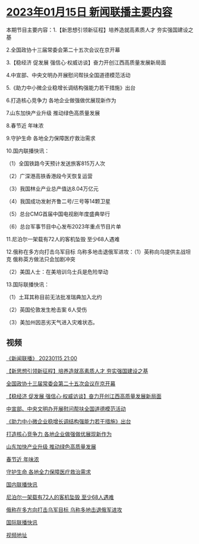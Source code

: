 # [2023年01月15日 新闻联播主要内容](https://tv.cctv.com/lm/xwlb/day/20230115.shtml)

本期节目主要内容：1.【新思想引领新征程】培养造就高素质人才 夯实强国建设之基

2.全国政协十三届常委会第二十五次会议在京开幕

3.【稳经济 促发展 强信心·权威访谈】奋力开创江西高质量发展新局面

4.中宣部、中央文明办开展慰问帮扶全国道德模范活动

5.《助力中小微企业稳增长调结构强能力若干措施》出台

6.打造核心竞争力 各地企业做强做优展现新作为

7.山东加快产业升级 推动绿色高质量发展

8.春节近 年味浓

9.守护生命 各地全力保障医疗救治需求

10.国内联播快讯：

（1）全国铁路今天预计发送旅客815万人次

（2）广深港高铁香港段今天恢复运营

（3）我国林业产业总产值达8.04万亿元

（4）我国成功发射齐鲁二号/三号等14颗卫星

（5）总台CMG首届中国电视剧年度盛典举行

（6）总台军事节目中心发布2023年重点节目片单

11.尼泊尔一架载有72人的客机坠毁 至少68人遇难

12.俄称在多方向打击乌军目标 乌称多地击退俄军进攻：（1）英称向乌提供主战坦克 俄称英方做法只会加剧冲突

（2）美国人士：在美培训乌士兵是危险举动

13.国际联播快讯：

（1）土耳其称目前无法批准瑞典加入北约

（2）英国伦敦发生枪击案 6人受伤

（3）美加州因恶劣天气进入灾难状态。

## 视频

[《新闻联播》 20230115 21:00](https://tv.cctv.com/2023/01/16/VIDEOfnBdZjsIc8VJYmA2yoi230116.shtml)

[【新思想引领新征程】培养造就高素质人才 夯实强国建设之基](https://tv.cctv.com/2023/01/16/VIDEtzr43EQxcMJrcGbJeKA8230116.shtml)

[全国政协十三届常委会第二十五次会议在京开幕](https://tv.cctv.com/2023/01/15/VIDExwhuX4qSzM1eCWQwZVLM230115.shtml)

[【稳经济 促发展 强信心·权威访谈】奋力开创江西高质量发展新局面](https://tv.cctv.com/2023/01/15/VIDEzMuE3irXIKI4jW4jlUAl230115.shtml)

[中宣部、中央文明办开展慰问帮扶全国道德模范活动](https://tv.cctv.com/2023/01/15/VIDENdKuAr1Bp49KRIWk41nD230115.shtml)

[《助力中小微企业稳增长调结构强能力若干措施》出台](https://tv.cctv.com/2023/01/15/VIDEcJzd60PnAcEZ15osIRBu230115.shtml)

[打造核心竞争力 各地企业做强做优展现新作为](https://tv.cctv.com/2023/01/15/VIDEUK4GwNktN33yfST0fgXu230115.shtml)

[山东加快产业升级 推动绿色高质量发展](https://tv.cctv.com/2023/01/15/VIDEFh2KSRo9ONjtzFgrNgWd230115.shtml)

[春节近 年味浓](https://tv.cctv.com/2023/01/15/VIDEvCKtYBwHwtnzAv5w3VPH230115.shtml)

[守护生命 各地全力保障医疗救治需求](https://tv.cctv.com/2023/01/15/VIDExVCqTmJo3CxUi7GpJola230115.shtml)

[国内联播快讯](https://tv.cctv.com/2023/01/15/VIDEfbf3mX6d6JgJDtl8pkgw230115.shtml)

[尼泊尔一架载有72人的客机坠毁 至少68人遇难](https://tv.cctv.com/2023/01/15/VIDEOqDm6IGCKgHs26rUcA8R230115.shtml)

[俄称在多方向打击乌军目标 乌称多地击退俄军进攻](https://tv.cctv.com/2023/01/15/VIDEETlCxfxPZczbNoYK2nam230115.shtml)

[国际联播快讯](https://tv.cctv.com/2023/01/15/VIDEEcAo3DvhMWcW2vzthIBB230115.shtml)

[视频地址](https://tv.cctv.com/lm/xwlb/day/20230115.shtml) 

